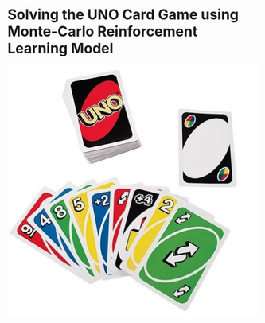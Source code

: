 # Solving the UNO Card Game using Monte-Carlo Reinforcement Learning Model
![UNO Card Game](https://github.com/abebual/monte-carlo-reinforcement-learning-model/blob/main/uno.jpg) 

